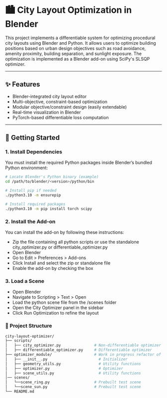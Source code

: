 # 🏙️ City Layout Optimization in Blender

This project implements a differentiable system for optimizing procedural city layouts using Blender and Python. It allows users to optimize building positions based on urban design objectives such as road avoidance, amenity proximity, building separation, and sunlight exposure. The optimization is implemented as a Blender add-on using SciPy's SLSQP optimizer.

---

## ✨ Features

- Blender-integrated city layout editor
- Multi-objective, constraint-based optimization
- Modular objective/constraint design (easily extendable)
- Real-time visualization in Blender
- PyTorch-based differentiable loss computation

---

## 🚀 Getting Started

### 1. Install Dependencies

You must install the required Python packages inside Blender’s bundled Python environment:

```bash
# Locate Blender's Python binary (example)
cd /path/to/blender/<version>/python/bin

# Install pip if needed
./python3.10 -m ensurepip

# Install required packages
./python3.10 -m pip install torch scipy
```

### 2. Install the Add-on
You can install the add-on by following these instructions:

- Zip the file containing all python scripts or use the standalone city_optimizer.py or differentiable_optimizer.py
- Open Blender
- Go to Edit > Preferences > Add-ons 
- Click Install and select the zip or standalone file 
- Enable the add-on by checking the box

### 3. Load a Scene

- Open Blender
- Navigate to Scripting > Text > Open 
- Load the python scene file from the /scenes folder 
- Open the City Optimizer panel in the sidebar
- Click Run Optimization to refine the layout


### 📁 Project Structure
```bash
city-layout-optimizer/
├── scripts/
│   ├── city_optimizer.py               # Non-differentiable optimizer
│   ├── differentiable_optimizer.py     # Differentiable optimizer
├── optimizer_module/                   # Work in progress refactor of the python files under /scripts
│   ├── __init__.py                       # Initializer
│   ├── geometry_utils.py                 # Utility functions
│   ├── optimizer.py                      # Optimizer
│   ├── scene_utils.py                    # Utility functions
│── scenes/
│   └──scene_ring.py                    # Prebuilt test scene
│   └──scene_sun.py                     # Prebuilt test scene
└── README.md
```